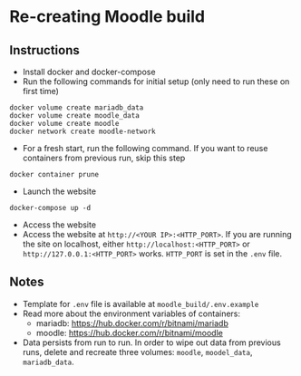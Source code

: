 # Re-creating Moodle build
## Instructions
- Install docker and docker-compose
- Run the following commands for initial setup (only need to run these on first time)
```
docker volume create mariadb_data
docker volume create moodle_data
docker volume create moodle
docker network create moodle-network
```
- For a fresh start, run the following command. If you want to reuse containers from previous run, skip this step
```
docker container prune
```
- Launch the website
```
docker-compose up -d
```
- Access the website
- Access the website at `http://<YOUR IP>:<HTTP_PORT>`. If you are running the site on localhost, either `http://localhost:<HTTP_PORT>` or `http://127.0.0.1:<HTTP_PORT>` works. `HTTP_PORT` is set in the `.env` file.

## Notes
- Template for `.env` file is available at `moodle_build/.env.example`
- Read more about the environment variables of containers:
  - mariadb: https://hub.docker.com/r/bitnami/mariadb
  - moodle: https://hub.docker.com/r/bitnami/moodle
- Data persists from run to run. In order to wipe out data from previous runs, delete and recreate three volumes: `moodle`, `moodel_data`, `mariadb_data`.
